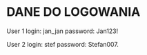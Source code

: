 # DANE DO LOGOWANIA

User 1
login: jan_jan
password: Jan123!

User 2
login: stef
password: Stefan007.